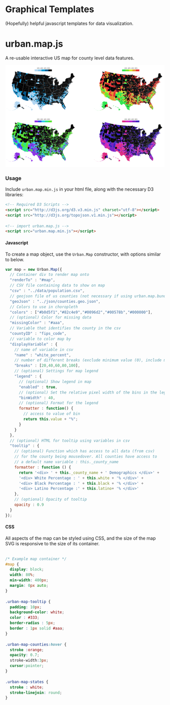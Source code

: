 # Graphical Templates

(Hopefully) helpful javascript templates for data visualization.

# urban.map.js

A re-usable interactive US map for county level data features.

[![click to play with](https://github.com/UrbanInstitute/UrbanTemplates/blob/master/examples/example.png)](http://datatools.urban.org/features/bsouthga/UrbanTemplates/Map/grid.html)

### Usage

Include `urban.map.min.js` in your html file, along with the necessary D3 libraries:

```html
<!-- Required D3 Scripts -->
<script src="http://d3js.org/d3.v3.min.js" charset="utf-8"></script>
<script src="http://d3js.org/topojson.v1.min.js"></script>

<!-- import urban.map.js -->
<script src="urban.map.min.js"></script>
```

#### Javascript

To create a map object, use the `Urban.Map` constructor, with options similar to below.


```javascript
var map = new Urban.Map({
  // Container div to render map onto
  "renderTo" : "#map",
  // CSV file containing data to show on map
  "csv" : "../data/population.csv",
  // geojson file of us counties (not necessary if using urban.map.bundle.js)
  "geoJson" : "../json/counties.geo.json",
  // Colors to use in choropleth
  "colors" : ["#b0d5f1","#82c4e9","#0096d2","#00578b","#000000"],
  // (optional) Color for missing data
  "missingColor" : "#aaa",
  // Variable that identifies the county in the csv
  "countyID" : "fips_code",
  // variable to color map by
  "displayVariable" : {
    // name of variable in csv
    "name" : "white_percent",
    // number of different breaks (exclude minimum value (0), include maximum)
    "breaks" : [20,40,60,80,100],
    // (optional) Settings for map legend
    "legend" : {
      // (optional) Show legend in map
      "enabled" : true,
      // (optional) Set the relative pixel width of the bins in the legend
      "binWidth" : 40,
      // (optional) Format for the legend
      formatter : function() {
        // access to value of bin
        return this.value + "%";
      }
    }
  },
  // (optional) HTML for tooltip using variables in csv
  "tooltip" : {
    // (optional) Function which has access to all data (from csv)
    // for the county being mousedover. All counties have access to
    // a default name variable : this._county_name
    formatter : function () {
      return '<div> ' + this._county_name + ' Demographics </div>' +
      '<div> White Percentage : ' + this.white + '% </div>' +
      '<div> Black Percentage : ' + this.black + '% </div>' +
      '<div> Latino Percentage :' + this.latino+ '% </div>'
    },
    // (optional) Opacity of tooltip
    opacity : 0.9
  }
});
```

#### CSS

All aspects of the map can be styled using CSS, and the size of the map SVG is responsive to the size of its container.

```css

/* Example map container */
#map {
  display: block;
  width: 80%;
  min-width: 400px;
  margin: 0px auto;
}

.urban-map-tooltip {
  padding: 10px;
  background-color: white;
  color : #333;
  border-radius : 5px;
  border : 1px solid #aaa;
}

.urban-map-counties:hover {
  stroke :orange;
  opacity: 0.7;
  stroke-width:3px;
  cursor:pointer;
}

.urban-map-states {
  stroke : white;
  stroke-linejoin: round;
}
```


